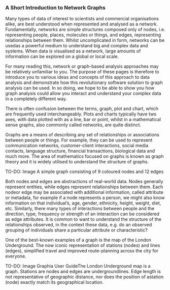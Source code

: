 ### A Short Introduction to Network Graphs
Many types of data of interest to scientists and commercial organisations alike, are best understood when represented and analysed as a network.  Fundamentally, networks are simple structures composed only of nodes, i.e. representing people, places, molecules or things, and edges, representing relationships between them. Whilst uncomplicated in form, networks can be usedas a powerful medium to understand big and complex data and systems. When data is visualised as a network, large amounts of information can be explored on a global or local scale.

For many reading this, network or graph-based analysis approaches may be relatively unfamiliar to you. The purpose of these pages is therefore to introduce you to various ideas and concepts of this approach to data analysis and demonstrate how this revolutionary software solution to graph analysis can be used. In so doing, we hope to be able to show you how graph analysis could allow you interact and understand your complex data in a completely different way.

There is often confusion between the terms, graph, plot and chart, which are frequently used interchangeably.  Plots and charts typically have two axes, with data plotted with as a line, bar or point, whilst in a mathematical sense graphs, also commonly called networks, are quite distinct.

Graphs are a means of describing any set of relationships or associations between people or things. For example, they can be used to represent communication networks, customer-client interactions, social media contacts, language structure, financial transactions, biological data and much more. The area of mathematics focused on graphs is known as graph theory and it is widely utilised to understand the structure of graphs.

TO-DO: Image
A simple graph consisting of 9 coloured nodes and 12 edges

Both nodes and edges are abstractions of real-world data. Nodes generally represent entities, while edges represent relationships between them. Each nodeor edge may be associated with additional information, called attribute or metadata, for example if a node represents a person, we might also know information on that individual’s, age, gender, ethnicity, height, weight, diet, etc. Similarly, there many types of interactions between people and the direction, type, frequency or strength of an interaction can be considered as edge attributes. It is common to want to understand the structure of the relationships observed, in the context these data, e.g. do an observed grouping of individuals share a particular attribute or characteristic?

One of the best-known examples of a graph is the map of the London Underground. The now iconic representation of stations (nodes) and lines (edges), simplified travel and improved route-planning across the city for everyone.

TO-DO: Image
Graphia User GuideThe London Underground map is a graph. Stations are nodes and edges are undergroundlines. Edge length is not representative of geographic distance, nor does the position of astation (node) exactly match its geographical location.
